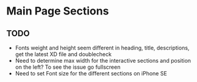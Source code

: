 # Main Page Sections

## TODO

-   Fonts weight and height seem different in heading, title, descriptions, get the latest XD file and doublecheck
-   Need to determine max width for the interactive sections and position on the left? To see the issue go fullscreen
-   Need to set Font size for the different sections on iPhone SE
